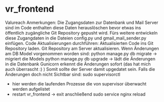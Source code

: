 # vr_frontend

Valureach Anmerkungen:
Die Zugangsdaten zur Datenbank und Mail Server sind im Code enthalten diese Daten
herauslöschen bevor etwas ins öffentlich zugängliche Git Repository gepusht wird.
Fürs weitere entwickeln diese Zugangdaten in die Dateien config.py und gmail_mail_sender.py
einfügen.
Code Aktualisierungen durchführen:
Aktualisierten Code ins Git Repository laden.
Git Repository am Server aktualisieren.
Wenn Änderungen am DB Model vorgenommen worden sind:
python manage.py db migrate → migriert die Models
python manage.py db upgrade → lädt die Änderungen in die Datenbank
Gunicorn erkennt die Änderungen sofort (das hat mich auch überrascht :) )
Somit sollte der Server damit upgedatet sein.
Falls die Änderungen doch nicht Sichtbar sind:
sudo supervisorctl
- hier werden die laufenden Prozesse die von supervisor überwacht werden aufgelistet
- restart vr_frontend
→ exit
anschließend sudo service nginx reload
